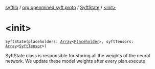 [syftlib](../../index.md) / [org.openmined.syft.proto](../index.md) / [SyftState](index.md) / [&lt;init&gt;](./-init-.md)

# &lt;init&gt;

`SyftState(placeholders: `[`Array`](https://kotlinlang.org/api/latest/jvm/stdlib/kotlin/-array/index.html)`<`[`Placeholder`](../-placeholder/index.md)`>, syftTensors: `[`Array`](https://kotlinlang.org/api/latest/jvm/stdlib/kotlin/-array/index.html)`<`[`SyftTensor`](../-syft-tensor/index.md)`>)`

SyftState class is responsible for storing all the weights of the neural network.
We update these model weights after every plan.execute

